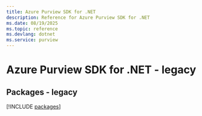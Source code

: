 ```yaml
---
title: Azure Purview SDK for .NET
description: Reference for Azure Purview SDK for .NET
ms.date: 08/19/2025
ms.topic: reference
ms.devlang: dotnet
ms.service: purview
---
```

# Azure Purview SDK for .NET - legacy
## Packages - legacy
[!INCLUDE [packages](purview-index.md)]